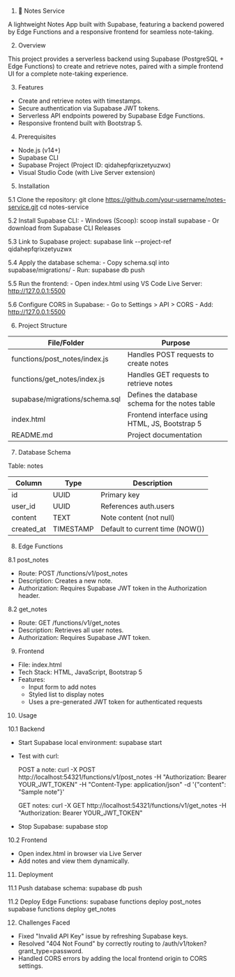 1. 📝 Notes Service

A lightweight Notes App built with Supabase, featuring a backend powered by Edge Functions and a responsive frontend for seamless note-taking.

2. Overview

This project provides a serverless backend using Supabase (PostgreSQL + Edge Functions) to create and retrieve notes, paired with a simple frontend UI for a complete note-taking experience.

3. Features

- Create and retrieve notes with timestamps.
- Secure authentication via Supabase JWT tokens.
- Serverless API endpoints powered by Supabase Edge Functions.
- Responsive frontend built with Bootstrap 5.

4. Prerequisites

- Node.js (v14+)
- Supabase CLI
- Supabase Project (Project ID: qidahepfqrixzetyuzwx)
- Visual Studio Code (with Live Server extension)

5. Installation

5.1 Clone the repository:
    git clone https://github.com/your-username/notes-service.git
    cd notes-service

5.2 Install Supabase CLI:
    - Windows (Scoop): scoop install supabase
    - Or download from Supabase CLI Releases

5.3 Link to Supabase project:
    supabase link --project-ref qidahepfqrixzetyuzwx

5.4 Apply the database schema:
    - Copy schema.sql into supabase/migrations/
    - Run: supabase db push

5.5 Run the frontend:
    - Open index.html using VS Code Live Server: http://127.0.0.1:5500

5.6 Configure CORS in Supabase:
    - Go to Settings > API > CORS
    - Add: http://127.0.0.1:5500

6. Project Structure

| File/Folder                          | Purpose                                          |
|-------------------------------------|--------------------------------------------------|
| functions/post_notes/index.js       | Handles POST requests to create notes            |
| functions/get_notes/index.js        | Handles GET requests to retrieve notes           |
| supabase/migrations/schema.sql      | Defines the database schema for the notes table  |
| index.html                          | Frontend interface using HTML, JS, Bootstrap 5   |
| README.md                           | Project documentation                            |

7. Database Schema

Table: notes

| Column     | Type      | Description                          |
|------------|-----------|--------------------------------------|
| id         | UUID      | Primary key                          |
| user_id    | UUID      | References auth.users                |
| content    | TEXT      | Note content (not null)              |
| created_at | TIMESTAMP | Default to current time (NOW())      |

8. Edge Functions

8.1 post_notes
- Route: POST /functions/v1/post_notes
- Description: Creates a new note.
- Authorization: Requires Supabase JWT token in the Authorization header.

8.2 get_notes
- Route: GET /functions/v1/get_notes
- Description: Retrieves all user notes.
- Authorization: Requires Supabase JWT token.

9. Frontend

- File: index.html
- Tech Stack: HTML, JavaScript, Bootstrap 5
- Features:
  - Input form to add notes
  - Styled list to display notes
  - Uses a pre-generated JWT token for authenticated requests

10. Usage

10.1 Backend

- Start Supabase local environment:
  supabase start

- Test with curl:

  POST a note:
  curl -X POST http://localhost:54321/functions/v1/post_notes -H "Authorization: Bearer YOUR_JWT_TOKEN" -H "Content-Type: application/json" -d '{"content": "Sample note"}'

  GET notes:
  curl -X GET http://localhost:54321/functions/v1/get_notes -H "Authorization: Bearer YOUR_JWT_TOKEN"

- Stop Supabase:
  supabase stop

10.2 Frontend

- Open index.html in browser via Live Server
- Add notes and view them dynamically.

11. Deployment

11.1 Push database schema:
  supabase db push

11.2 Deploy Edge Functions:
  supabase functions deploy post_notes
  supabase functions deploy get_notes

12. Challenges Faced

- Fixed "Invalid API Key" issue by refreshing Supabase keys.
- Resolved "404 Not Found" by correctly routing to /auth/v1/token?grant_type=password.
- Handled CORS errors by adding the local frontend origin to CORS settings.
